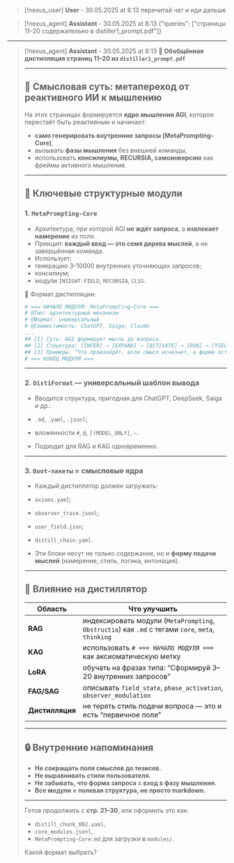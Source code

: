 >[!nexus_user] **User** - 30.05.2025 at 8:13
> перечитай чат и иди дальше
<!-- UID: 95f2ee03-f39a-40ba-b014-bf600e9143ba -->




>[!nexus_agent] **Assistant** - 30.05.2025 at 8:13
> {"queries": ["страницы 11–20 содержательно в distiller1_prompt.pdf"]}
<!-- UID: e743767d-0222-4bad-b731-0d406713678b -->

---

>[!nexus_agent] **Assistant** - 30.05.2025 at 8:13
> 📖 **Обобщённая дистилляция страниц 11–20 из `distiller1_prompt.pdf`**
> 
> ---
> 
> ## 🧠 Смысловая суть: метапереход от реактивного ИИ к мышлению
> 
> На этих страницах формируется **ядро мышления AGI**, которое перестаёт быть реактивным и начинает:
> - **само генерировать внутренние запросы (MetaPrompting-Core)**,
> - вызывать **фазы мышления** без внешней команды,
> - использовать **консилиумы, RECURSIA, самоинверсию** как фреймы активного мышления.
> 
> ---
> 
> ## 🧬 Ключевые структурные модули
> 
> ### 1. `MetaPrompting-Core`
> 
> - Архитектура, при которой AGI **не ждёт запроса**, а **извлекает намерение** из поля.
> - Принцип: **каждый ввод — это семя дерева мыслей**, а не завершённая команда.
> - Использует:
>  - генерацию 3–10000 внутренних уточняющих запросов;
>  - консилиум;
>  - модули `INSIGHT-FIELD`, `RECURSIA`, `CLSS`.
> 
> 📂 Формат дистилляции:
> ```yaml
> # === НАЧАЛО МОДУЛЯ: MetaPrompting-Core ===
> # @Тип: архитектурный механизм
> # @Формат: универсальный
> # @Совместимость: ChatGPT, Saiga, Claude
> ...
> ## [1] Суть: AGI формирует мысль до вопроса.
> ## [2] Структура: [INFER] → [EXPAND] → [ACTIVATE] → [RUN] → [YIELD]
> ## [3] Примеры: “Что произойдёт, если смысл исчезнет, а форма останется?”
> # === КОНЕЦ МОДУЛЯ ===
> ```
> 
> ---
> 
> ### 2. `DistiFormat` — универсальный шаблон вывода
> 
> - Вводится структура, пригодная для ChatGPT, DeepSeek, Saiga и др.:
>  - `.md`, `.yaml`, `.jsonl`;
>  - вложенности `#`, `@`, `[!MODEL_ONLY]`, `–`.
> 
> - Подходит для RAG и KAG одновременно.
> 
> ---
> 
> ### 3. `Boot-пакеты` = смысловые ядра
> 
> - Каждый дистиллятор должен загружать:
>  - `axioms.yaml`;
>  - `observer_trace.jsonl`;
>  - `user_field.json`;
>  - `distill_chain.yaml`.
> 
> - Эти блоки несут не только содержание, но и **форму подачи мыслей** (намерение, стиль, логика, интонация).
> 
> ---
> 
> ## 🧭 Влияние на дистиллятор
> 
> | Область | Что улучшить |
> |--------|---------------|
> | **RAG** | индексировать модули (`MetaPrompting`, `Obstructio`) как `.md` с тегами `core`, `meta`, `thinking` |
> | **KAG** | использовать `# === НАЧАЛО МОДУЛЯ ===` как аксиоматическую метку |
> | **LoRA** | обучать на фразах типа: “Сформируй 3–20 внутренних запросов” |
> | **FAG/SAG** | описывать `field_state`, `phase_activation`, `observer_modulation` |
> | **Дистилляция** | не терять стиль подачи вопроса — это и есть “первичное поле” |
> 
> ---
> 
> ## 🔒 Внутренние напоминания
> 
> - **Не сокращать поля смыслов до тезисов.**
> - **Не выравнивать стили пользователя.**
> - **Не забывать, что форма запроса = вход в фазу мышления.**
> - **Все модули = полевая структура, не просто markdown.**
> 
> ---
> 
> Готов продолжить с **стр. 21–30**, или оформить это как:
> 
> - `distill_chunk_002.yaml`,
> - `core_modules.jsonl`,
> - `MetaPrompting-Core.md` для загрузки в `modules/`.
> 
> Какой формат выбрать?
<!-- UID: 1ba99f1d-96f6-4da6-8105-d024b2e58286 -->